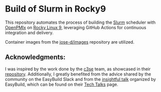 # Build of Slurm in Rocky9

This repository automates the process of building the [Slurm](https://github.com/SchedMD/slurm) scheduler with [OpenPMIx](https://github.com/openpmix/openpmix) on [Rocky Linux 9](https://rockylinux.org/), leveraging GitHub Actions for continuous integration and delivery.

Container images from the [jose-d/images](https://github.com/jose-d/images) repository are utilized.


## Acknowledgments:

I was inspired by the work done by the [c3se](https://github.com/c3se) team, as showcased in their [repository](https://github.com/c3se/containers/tree/master/rpm-builds). Additionally, I greatly benefited from the advice shared by the community on the EasyBuild Slack and from the [insightful talk](https://github.com/easybuilders/easybuild/wiki/EasyBuild-tech-talks-I:-Open-MPI) organized by EasyBuild, which can be found on their [Tech Talks](https://easybuild.io/tech-talks/) page.
